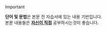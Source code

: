 > [!important]
> **단어 및 문법**은 본문 전 자습서에 있는 내용 기반입니다.   
> 본문 내용들은 **<ins>자신이 직접</ins>** 공부하시는것이 좋습니다.   
